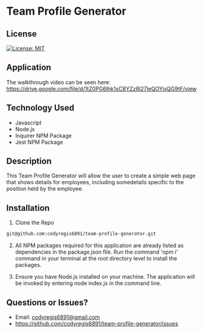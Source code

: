 # Team Profile Generator


## License

[![License: MIT](https://img.shields.io/badge/License-MIT-yellow.svg)](https://opensource.org/licenses/MIT)


## Application

The walkthrough video can be seen here:
https://drive.google.com/file/d/1tZ0PG6lhk1sCBYZz8I27leQOYisQG9tF/view

## Technology Used

* Javascript
* Node.js
* Inquirer NPM Package
* Jest NPM Package


## Description

This Team Profile Generator will allow the user to create a simple web page that shows details for employees, including somedetails specific to the position held by the employee.

## Installation

1. Clone the Repo
  ```sh
  git@github.com:codyregis6891/team-profile-generator.git
  ```
2. All NPM packages required for this application are already listed as dependencies in the package.json file. Run the command 'npm i' command in your terminal at the root    directory level to install the packages.

3. Ensure you have Node.js installed on your machine. The application will be invoked by entering node index.js in the command line.


## Questions or Issues?

* Email: codyregis6891@gmail.com
* https://github.com/codyregis6891/team-profile-generator/issues
